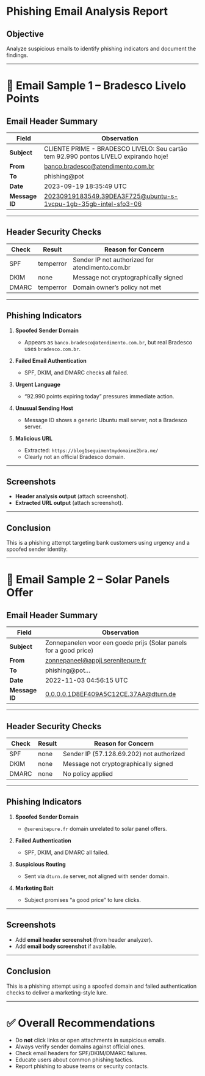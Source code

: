 # Phishing Email Analysis Report

## Objective
Analyze suspicious emails to identify phishing indicators and document the findings.

---

# 📧 Email Sample 1 – Bradesco Livelo Points

## Email Header Summary
| Field        | Observation |
|------------- |------------ |
| **Subject**  | CLIENTE PRIME - BRADESCO LIVELO: Seu cartão tem 92.990 pontos LIVELO expirando hoje! |
| **From**     | banco.bradesco@atendimento.com.br |
| **To**       | phishing@pot |
| **Date**     | 2023-09-19 18:35:49 UTC |
| **Message ID** | <20230919183549.39DEA3F725@ubuntu-s-1vcpu-1gb-35gb-intel-sfo3-06> |

---

## Header Security Checks
| Check  | Result       | Reason for Concern |
|--------|-------------|-------------------|
| SPF    | temperror   | Sender IP not authorized for atendimento.com.br |
| DKIM   | none        | Message not cryptographically signed |
| DMARC  | temperror   | Domain owner’s policy not met |

---

## Phishing Indicators
1. **Spoofed Sender Domain**  
   - Appears as `banco.bradesco@atendimento.com.br`, but real Bradesco uses `bradesco.com.br`.  

2. **Failed Email Authentication**  
   - SPF, DKIM, and DMARC checks all failed.  

3. **Urgent Language**  
   - “92.990 points expiring today” pressures immediate action.  

4. **Unusual Sending Host**  
   - Message ID shows a generic Ubuntu mail server, not a Bradesco server.  

5. **Malicious URL**  
   - Extracted: `https://blog1seguimentmydomaine2bra.me/`  
   - Clearly not an official Bradesco domain.  

---

## Screenshots
- **Header analysis output** (attach screenshot).  
- **Extracted URL output** (attach screenshot).  

---

## Conclusion
This is a phishing attempt targeting bank customers using urgency and a spoofed sender identity.  

---

# 📧 Email Sample 2 – Solar Panels Offer

## Email Header Summary
| Field        | Observation |
|------------- |------------ |
| **Subject**  | Zonnepanelen voor een goede prijs (Solar panels for a good price) |
| **From**     | zonnepaneel@appjj.serenitepure.fr |
| **To**       | phishing@pot… |
| **Date**     | 2022-11-03 04:56:15 UTC |
| **Message ID** | <0.0.0.0.1D8EF409A5C12CE.37AA@dturn.de> |

---

## Header Security Checks
| Check  | Result | Reason for Concern |
|--------|--------|-------------------|
| SPF    | none   | Sender IP (57.128.69.202) not authorized |
| DKIM   | none   | Message not cryptographically signed |
| DMARC  | none   | No policy applied |

---

## Phishing Indicators
1. **Spoofed Sender Domain**  
   - `@serenitepure.fr` domain unrelated to solar panel offers.  

2. **Failed Authentication**  
   - SPF, DKIM, and DMARC all failed.  

3. **Suspicious Routing**  
   - Sent via `dturn.de` server, not aligned with sender domain.  

4. **Marketing Bait**  
   - Subject promises “a good price” to lure clicks.  

---

## Screenshots
- Add **email header screenshot** (from header analyzer).  
- Add **email body screenshot** if available.  

---

## Conclusion
This is a phishing attempt using a spoofed domain and failed authentication checks to deliver a marketing-style lure.  

---

# ✅ Overall Recommendations
- Do **not** click links or open attachments in suspicious emails.  
- Always verify sender domains against official ones.  
- Check email headers for SPF/DKIM/DMARC failures.  
- Educate users about common phishing tactics.  
- Report phishing to abuse teams or security contacts.  
